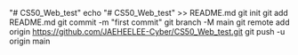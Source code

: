 "# CS50_Web_test" 
echo "# CS50_Web_test" >> README.md
git init
git add README.md
git commit -m "first commit"
git branch -M main
git remote add origin https://github.com/JAEHEELEE-Cyber/CS50_Web_test.git
git push -u origin main
